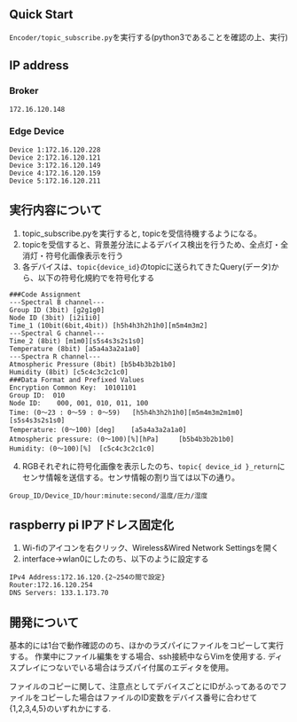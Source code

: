 ## Quick Start
```Encoder/topic_subscribe.py```を実行する(python3であることを確認の上、実行)

## IP address

### Broker
```172.16.120.148```

### Edge Device
```
Device 1:172.16.120.228
Device 2:172.16.120.121
Device 3:172.16.120.149
Device 4:172.16.120.159
Device 5:172.16.120.211
```

## 実行内容について
1. topic_subscribe.pyを実行すると, topicを受信待機するようになる。
2. topicを受信すると、背景差分法によるデバイス検出を行うため、全点灯・全消灯・符号化画像表示を行う
3. 各デバイスは、```topic{device_id}```のtopicに送られてきたQuery(データ)から、以下の符号化規約でを符号化する
```
###Code Assignment
---Spectral B channel---
Group ID (3bit) [g2g1g0]
Node ID (3bit) [i2i1i0]
Time_1 (10bit(6bit,4bit)) [h5h4h3h2h1h0][m5m4m3m2]
---Spectral G channel---
Time_2 (8bit) [m1m0][s5s4s3s2s1s0]
Temperature (8bit) [a5a4a3a2a1a0]
---Spectra R channel---
Atmospheric Pressure (8bit) [b5b4b3b2b1b0]
Humidity (8bit) [c5c4c3c2c1c0]
###Data Format and Prefixed Values
Encryption Common Key:  10101101
Group ID:  010
Node ID:    000, 001, 010, 011, 100
Time: (0〜23 : 0〜59 : 0〜59)   [h5h4h3h2h1h0][m5m4m3m2m1m0][s5s4s3s2s1s0]
Temperature: (0〜100) [deg]    [a5a4a3a2a1a0]
Atmospheric pressure: (0〜100)[%][hPa]     [b5b4b3b2b1b0]
Humidity: (0〜100)[%]  [c5c4c3c2c1c0]
```
4. RGBそれぞれに符号化画像を表示したのち、```topic{ device_id }_return```にセンサ情報を送信する。センサ情報の割り当ては以下の通り。

```Group_ID/Device_ID/hour:minute:second/温度/圧力/湿度 ```


## raspberry pi IPアドレス固定化
1. Wi-fiのアイコンを右クリック、Wireless&Wired Network Settingsを開く
2. interface->wlan0にしたのち、以下のように設定する
```
IPv4 Address:172.16.120.{2~254の間で設定}
Router:172.16.120.254
DNS Servers: 133.1.173.70
```

## 開発について
基本的には1台で動作確認ののち、ほかのラズパイにファイルをコピーして実行する。
作業中にファイル編集をする場合、ssh接続中ならVimを使用する.
ディスプレイにつないでいる場合はラズパイ付属のエディタを使用。

ファイルのコピーに関して、注意点としてデバイスごとにIDがふってあるのでファイルをコピーした場合はファイルのID変数をデバイス番号に合わせて{1,2,3,4,5}のいずれかにする.
